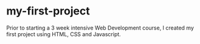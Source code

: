 # my-first-project

Prior to starting a 3 week intensive Web Development course, I created my first project using HTML, CSS and Javascript.
